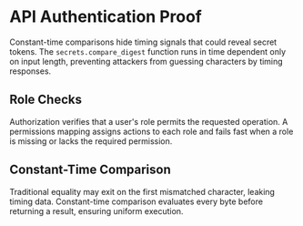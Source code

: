 # API Authentication Proof

Constant-time comparisons hide timing signals that could reveal secret tokens.
The `secrets.compare_digest` function runs in time dependent only on input
length, preventing attackers from guessing characters by timing responses.

## Role Checks

Authorization verifies that a user's role permits the requested operation. A
permissions mapping assigns actions to each role and fails fast when a role is
missing or lacks the required permission.

## Constant-Time Comparison

Traditional equality may exit on the first mismatched character, leaking timing
data. Constant-time comparison evaluates every byte before returning a result,
ensuring uniform execution.

[Python secrets module]:
  https://docs.python.org/3/library/secrets.html#secrets.compare_digest
